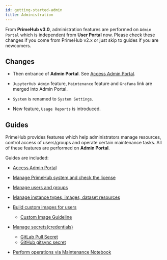 ```yaml
---
id: getting-started-admin
title: Administration
---
```


From **PrimeHub v3.0**, administration features are performed on `Admin Portal` which is independent from **User Portal** now. Please check these changes if you come from PrimeHub v2.x or just skip to guides if you are newcomers.

## Changes

+ Then entrance of **Admin Portal**. See [Access Admin Portal](quickstart/login-portal-admin). 

+ `JupyterHub Admin` feature, `Maintenance` feature and `Grafana` link are merged into Admin Portal.

+ `System` is renamed to `System Settings`.

+ New feature, `Usage Reports` is introduced.

## Guides

PrimeHub provides features which help administrators manage resources, control access of users/groups and operate certain maintenance tasks. All of these features are performed on **Admin Portal**.

Guides are included:

+ [Access Admin Portal](quickstart/login-portal-admin)

+ [Manage PrimeHub system and check the license](guide_manual/admin-system)

+ [Manage users and groups](guide_manual/admin-user)

+ [Manage instance types, images, dataset resources](guide_manual/admin-instancetype)

+ [Build custom images for users](guide_manual/admin-build-image)
  + [Custom Image Guideline](guide_manual/custom-image-guideline)

+ [Manage secrets(credentials)](guide_manual/admin-secret.md) 

  + [GitLab Pull Secret](quickstart/secret-pull-image)
  + [GitHub gitsync secret](quickstart/secret-gitsync)

+ [Perform operations via Maintenance Notebook](maintenance)
